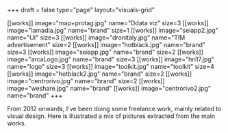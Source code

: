 +++
draft = false
type="page"
layout="visuals-grid"

[[works]]
image="map+protag.jpg"
name="Ddata viz"
size=3
[[works]]
image="lamadia.jpg"
name="brand"
size=1
[[works]]
image="seiapp2.jpg"
name="UI"
size=3
[[works]]
image="dronitaly.jpg"
name="TIM advertisement"
size=2
[[works]]
image="hotblack.jpg"
name="brand"
size=3
[[works]]
image="seiapp.jpg"
name="brand"
size=2
[[works]]
image="arcaLogo.jpg"
name="brand"
size=3
[[works]]
image="hri17.jpg"
name="logo"
size=3
[[works]]
image="toolkit.jpg"
name="toolkit"
size=4
[[works]]
image="hotblack2.jpg"
name="brand"
size=2
[[works]]
image="centrorivo.jpg"
name="brand"
size=2
[[works]]
image="weshare.jpg"
name="brand"
[[works]]
image="centrorivo2.jpg"
name="brand"
+++

From 2012 onwards, I've been doing some freelance work, mainly related to visual design. Here is illustrated a mix of pictures extracted from the main works.
